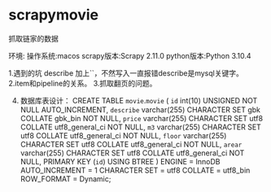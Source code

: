 # scrapymovie
抓取链家的数据


环境:
操作系统:macos
scrapy版本:Scrapy 2.11.0
python版本:Python 3.10.4



1.遇到的坑   describe 加上``，不然写入一直报错describe是mysql关键字。
2.item和pipeline的关系。
3.抓取翻页的问题。

4. 数据库表设计：
CREATE TABLE `movie`.`movie`  (
  `id` int(10) UNSIGNED NOT NULL AUTO_INCREMENT,
  `describe` varchar(255) CHARACTER SET gbk COLLATE gbk_bin NOT NULL,
  `price` varchar(255) CHARACTER SET utf8 COLLATE utf8_general_ci NOT NULL,
  `m3` varchar(255) CHARACTER SET utf8 COLLATE utf8_general_ci NOT NULL,
  `floor` varchar(255) CHARACTER SET utf8 COLLATE utf8_general_ci NOT NULL,
  `arear` varchar(255) CHARACTER SET utf8 COLLATE utf8_general_ci NOT NULL,
  PRIMARY KEY (`id`) USING BTREE
) ENGINE = InnoDB AUTO_INCREMENT = 1 CHARACTER SET = utf8 COLLATE = utf8_bin ROW_FORMAT = Dynamic;


